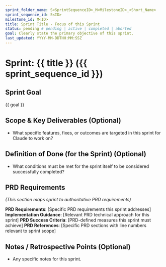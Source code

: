 ```yaml
---
sprint_folder_name: S<SprintSequenceID>_M<MilestoneID>_<Short_Name>
sprint_sequence_id: S<ID>
milestone_id: M<ID>
title: Sprint Title - Focus of this Sprint
status: pending # pending | active | completed | aborted
goal: Clearly state the primary objective of this sprint.
last_updated: YYYY-MM-DDTHH:MM:SSZ
---
```


# Sprint: {{ title }} ({{ sprint_sequence_id }})

## Sprint Goal
{{ goal }}

## Scope & Key Deliverables (Optional)
- What specific features, fixes, or outcomes are targeted in this sprint for Claude to work on?

## Definition of Done (for the Sprint) (Optional)
- What conditions must be met for the sprint itself to be considered successfully completed?

## PRD Requirements
*(This section maps sprint to authoritative PRD requirements)*

**PRD Requirements**: [Specific PRD requirements this sprint addresses]
**Implementation Guidance**: [Relevant PRD technical approach for this sprint]
**PRD Success Criteria**: [PRD-defined measures this sprint must achieve]
**PRD References**: [Specific PRD sections with line numbers relevant to sprint scope]

## Notes / Retrospective Points (Optional)
- Any specific notes for this sprint.

